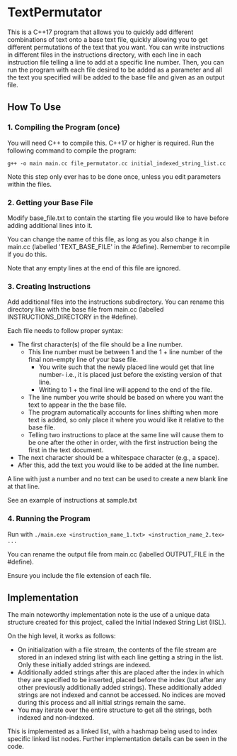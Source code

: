 # TextPermutator
This is a C++17 program that allows you to quickly add different combinations of text onto a base text file, quickly allowing you to get different permutations of the text that you want. 
You can write instructions in different files in the instructions directory, with each line in each instruction file telling a line to add at a specific line number. 
Then, you can run the program with each file desired to be added as a parameter and all the text you specified will be added to the base file and given as an output file.  

## How To Use
### 1. Compiling the Program (once)
You will need C++ to compile this. C++17 or higher is required. Run the following command to compile the program:

`g++ -o main main.cc file_permutator.cc initial_indexed_string_list.cc`

Note this step only ever has to be done once, unless you edit parameters within the files. 

### 2. Getting your Base File
Modify base_file.txt to contain the starting file you would like to have before adding additional lines into it. 

You can change the name of this file, as long as you also change it in main.cc (labelled 'TEXT_BASE_FILE' in the #define). Remember to recompile if you do this. 

Note that any empty lines at the end of this file are ignored.


### 3. Creating Instructions
Add additional files into the instructions subdirectory. You can rename this directory like with the base file from main.cc (labelled INSTRUCTIONS_DIRECTORY in the #define).

Each file needs to follow proper syntax:
- The first character(s) of the file should be a line number.
  -  This line number must be between 1 and the 1 + line number of the final non-empty line of your base file.
      - You write such that the newly placed line would get that line number- i.e., it is placed just before the existing version of that line.  
      - Writing to 1 + the final line will append to the end of the file.
  -  The line number you write should be based on where you want the text to appear in the the base file.
  -  The program automatically accounts for lines shifting when more text is added, so only place it where you would like it relative to the base file. 
  - Telling two instructions to place at the same line will cause them to be one after the other in order, with the first instruction being the first in the text document. 
- The next character should be a whitespace character (e.g., a space).
- After this, add the text you would like to be added at the line number. 


A line with just a number and no text can be used to create a new blank line at that line. 

See an example of instructions at sample.txt


### 4. Running the Program
Run with `./main.exe <instruction_name_1.txt> <instruction_name_2.tex> ...`

You can rename the output file from main.cc (labelled OUTPUT_FILE in the #define).

Ensure you include the file extension of each file. 


## Implementation
The main noteworthy implementation note is the use of a unique data structure created for this project, called the Initial Indexed String List (IISL). 

On the high level, it works as follows:
- On initialization with a file stream, the contents of the file stream are stored in an indexed string list with each line getting a string in the list. Only these initially added strings are indexed. 
- Additionally added strings after this are placed after the index in which they are specified to be inserted, placed before the index (but after any other previously additionally added strings). These additionally added strings are not indexed and cannot be accessed. No indices are moved during this process and all initial strings remain the same.
- You may iterate over the entire structure to get all the strings, both indexed and non-indexed.

This is implemented as a linked list, with a hashmap being used to index specific linked list nodes. Further implementation details can be seen in the code. 
